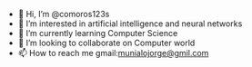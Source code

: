- 👋 Hi, I’m @comoros123s
- 👀 I’m interested in artificial intelligence and neural networks
- 🌱 I’m currently learning Computer Science
- 💞️ I’m looking to collaborate on Computer world
- 📫 How to reach me gmail:munialojorge@gmil.com

<!---
comoros123/comoros123 is a ✨ special ✨ repository because its `README.md` (this file) appears on your GitHub profile.
You can click the Preview link to take a look at your changes.
--->
